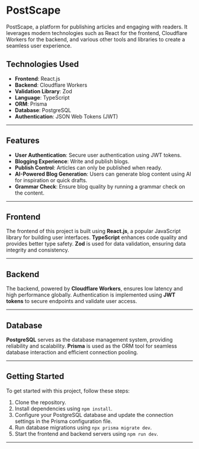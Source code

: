 # PostScape

PostScape, a platform for publishing articles and engaging with readers. It leverages modern technologies such as React for the frontend, Cloudflare Workers for the backend, and various other tools and libraries to create a seamless user experience.


## Technologies Used

- **Frontend**: React.js  
- **Backend**: Cloudflare Workers  
- **Validation Library**: Zod  
- **Language**: TypeScript  
- **ORM**: Prisma  
- **Database**: PostgreSQL  
- **Authentication**: JSON Web Tokens (JWT)  

---

## Features

- **User Authentication**: Secure user authentication using JWT tokens.   
- **Blogging Experience**: Write and publish blogs.   
- **Publish Control**: Articles can only be published when ready.  
- **AI-Powered Blog Generation**: Users can generate blog content using AI for inspiration or quick drafts.  
- **Grammar Check**: Ensure blog quality by running a grammar check on the content.  

---

## Frontend

The frontend of this project is built using **React.js**, a popular JavaScript library for building user interfaces. **TypeScript** enhances code quality and provides better type safety. **Zod** is used for data validation, ensuring data integrity and consistency.

---

## Backend

The backend, powered by **Cloudflare Workers**, ensures low latency and high performance globally. Authentication is implemented using **JWT tokens** to secure endpoints and validate user access.

---

## Database

**PostgreSQL** serves as the database management system, providing reliability and scalability. **Prisma** is used as the ORM tool for seamless database interaction and efficient connection pooling.

---

## Getting Started

To get started with this project, follow these steps:

1. Clone the repository.  
2. Install dependencies using `npm install`.  
3. Configure your PostgreSQL database and update the connection settings in the Prisma configuration file.  
4. Run database migrations using `npx prisma migrate dev`.  
5. Start the frontend and backend servers using `npm run dev`.

---



